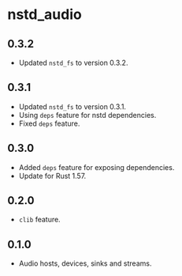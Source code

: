 # nstd_audio
## 0.3.2
- Updated `nstd_fs` to version 0.3.2.
## 0.3.1
- Updated `nstd_fs` to version 0.3.1.
- Using `deps` feature for nstd dependencies.
- Fixed `deps` feature.
## 0.3.0
- Added `deps` feature for exposing dependencies.
- Update for Rust 1.57.
## 0.2.0
- `clib` feature.
## 0.1.0
- Audio hosts, devices, sinks and streams.
